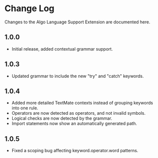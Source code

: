 # Change Log

Changes to the Algo Language Support Extension are documented here.

## 1.0.0

- Initial release, added contextual grammar support.

## 1.0.3

- Updated grammar to include the new "try" and "catch" keywords.

## 1.0.4

- Added more detailed TextMate contexts instead of grouping keywords into one rule.
- Operators are now detected as operators, and not invalid symbols.
- Logical checks are now detected by the grammar.
- Import statements now show an automatically generated path.

## 1.0.5

- Fixed a scoping bug affecting keyword.operator.word patterns.